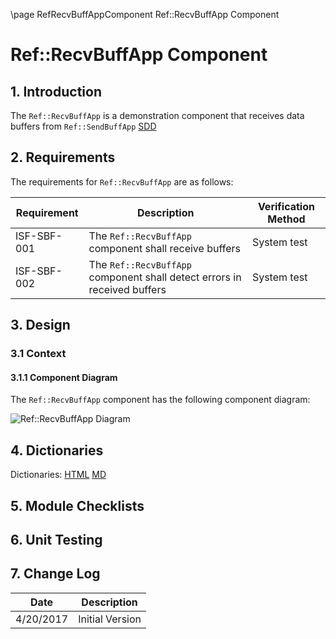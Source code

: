 \page RefRecvBuffAppComponent Ref::RecvBuffApp Component
# Ref::RecvBuffApp Component

## 1. Introduction

The `Ref::RecvBuffApp` is a demonstration component that receives data buffers from `Ref::SendBuffApp` [SDD](../../SendBuffApp/docs/sdd.md)

## 2. Requirements

The requirements for `Ref::RecvBuffApp` are as follows:

Requirement | Description | Verification Method
----------- | ----------- | -------------------
ISF-SBF-001 | The `Ref::RecvBuffApp` component shall receive buffers | System test
ISF-SBF-002 | The `Ref::RecvBuffApp` component shall detect errors in received buffers | System test

## 3. Design

### 3.1 Context

#### 3.1.1 Component Diagram

The `Ref::RecvBuffApp` component has the following component diagram:

![`Ref::RecvBuffApp` Diagram](img/RecvBuffBDD.jpg "Ref::RecvBuffApps")

## 4. Dictionaries

Dictionaries: [HTML](RecvBuff.html) [MD](RecvBuff.md)

## 5. Module Checklists

## 6. Unit Testing

## 7. Change Log

Date | Description
---- | -----------
4/20/2017 | Initial Version



